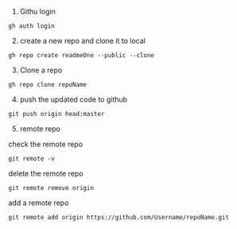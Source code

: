 1. Githu login

```
gh auth login
```

2. create a new repo and clone it to local

```
gh repo create readmeOne --public --clone
```

3. Clone a repo

```
gh repo clone repoName
```

4. push the updated code to github

```
git push origin head:master
```

5. remote repo

check the remote repo

```
git remote -v
```

delete the remote repo

```
git remote remove origin
```

add a remote repo

```
git remote add origin https://github.com/Username/repoName.git
```
